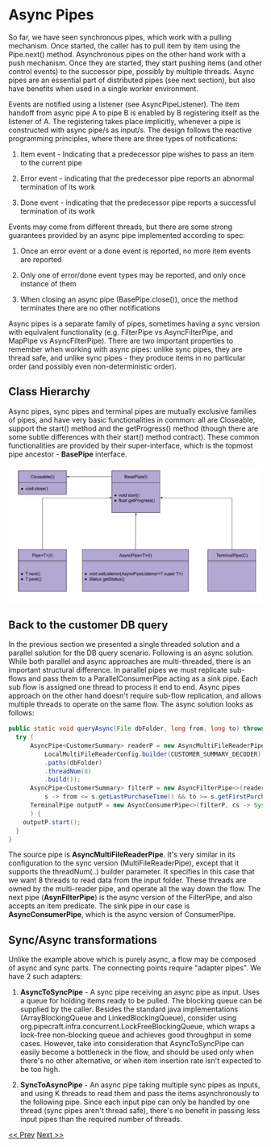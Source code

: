 # Async Pipes

So far, we have seen synchronous pipes, which work with a pulling mechanism. Once started, the caller has to pull item by item using the Pipe.next() method. Asynchronous pipes on the other hand work with a push mechanism. Once they are started, they start pushing items (and other control events) to the successor pipe, possibly by multiple threads. Async pipes are an essential part of distributed pipes (see next section), but also have benefits when used in a single worker environment.

Events are notified using a listener (see AsyncPipeListener). The item handoff from async pipe A to pipe B is enabled by B registering itself as the listener of A. The registering takes place implicitly, whenever a pipe is constructed with async pipe/s as input/s. The design follows the reactive programming principles, where there are three types of notifications:

1. Item event - Indicating that a predecessor pipe wishes to pass an item to the current pipe

2. Error event - indicating that the predecessor pipe reports an abnormal termination of its work

3. Done event - indicating that the predecessor pipe reports a successful termination of its work

Events may come from different threads, but there are some strong guarantees provided by an async pipe implemented according to spec:

1. Once an error event or a done event is reported, no more item events are reported

2. Only one of error/done event types may be reported, and only once instance of them

3. When closing an async pipe (BasePipe.close()), once the method terminates there are no other notifications

Async pipes is a separate family of pipes, sometimes having a sync version with equivalent functionality (e.g. FilterPipe vs AsyncFilterPipe, and MapPipe vs AsyncFilterPipe). There are two important properties to remember when working with async pipes: unlike sync pipes, they are thread safe, and unlike sync pipes - they produce items in no particular order (and possibly even non-deterministic order).


## Class Hierarchy
Async pipes, sync pipes and terminal pipes are mutually exclusive families of pipes, and have very basic functionalities in common: all are Closeable, support the start() method and the getProgress() method (though there are some subtle differences with their start() method contract). These common functionalities are provided by their super-interface, which is the topmost pipe ancestor - **BasePipe** interface.

![Classes](images/classes.jpg "Classes")

## Back to the customer DB query
In the previous section we presented a single threaded solution and a parallel solution for the DB query scenario. Following is an async solution. While both parallel and async approaches are multi-threaded, there is an important structural difference. In parallel pipes we must replicate sub-flows and pass them to a ParallelConsumerPipe acting as a sink pipe. Each sub flow is assigned one thread to process it end to end. Async pipes approach on the other hand doesn't require sub-flow replication, and allows multiple threads to operate on the same flow. The async solution looks as follows:

```java
public static void queryAsync(File dbFolder, long from, long to) throws IOException, PipeException, InterruptedException {
  try (
      AsyncPipe<CustomerSummary> readerP = new AsyncMultiFileReaderPipe<>(
          LocalMultiFileReaderConfig.builder(CUSTOMER_SUMMARY_DECODER)
          .paths(dbFolder)
          .threadNum(8)
          .build());
      AsyncPipe<CustomerSummary> filterP = new AsyncFilterPipe<>(readerP, 
          s -> from <= s.getLastPurchaseTime() && to >= s.getFirstPurchaseTime());
      TerminalPipe outputP = new AsyncConsumerPipe<>(filterP, cs -> System.out.println(cs.getCustomerId()));
      ) {
    outputP.start();
  }
}
```

The source pipe is **AsyncMultiFileReaderPipe**. It's very similar in its configuration to the sync version (MultiFileReaderPipe), except that it supports the threadNum(..) builder parameter. It specifies in this case that we want 8 threads to read data from the input folder. These threads are owned by the multi-reader pipe, and operate all the way down the flow. The next pipe (**AsynFilterPipe**) is the async version of the FilterPipe, and also accepts an item predicate. The sink pipe in our case is **AsyncConsumerPipe**, which is the async version of ConsumerPipe.

## Sync/Async transformations
Unlike the example above which is purely async, a flow may be composed of async and sync parts. The connecting points require "adapter pipes". We have 2 such adapters:

1. **AsyncToSyncPipe** - A sync pipe receiving an async pipe as input. Uses a queue for holding items ready to be pulled. The blocking queue can be supplied by the caller. Besides the standard java implementations (ArrayBlockingQueue and LinkedBlockingQueue), consider using org.pipecraft.infra.concurrent.LockFreeBlockingQueue, which wraps a lock-free non-blocking queue and achieves good throughput in some cases.
However, take into consideration that AsyncToSyncPipe can easily become a bottleneck in the flow, and should be used only when there's no other alternative, or when item insertion rate isn't expected to be too high.

2. **SyncToAsyncPipe** - An async pipe taking multiple sync pipes as inputs, and using K threads to read them and pass the items asynchronously to the following pipe. Since each input pipe can only be handled by one thread (sync pipes aren't thread safe), there's no benefit in passing less input pipes than the required number of threads.

[<< Prev](parallel_pipes.md) [Next >>](distributed_pipes.md)
